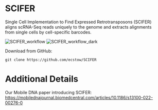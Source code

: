 # SCIFER
Single Cell Implementation to Find Expressed Retrotransposons (SCIFER) aligns scRNA-Seq reads uniquely to the genome and extracts alignments from single cells by cell-specific barcodes.

![SCIFER_workflow](https://user-images.githubusercontent.com/108097317/232626314-523cc7eb-1919-43e3-a731-9806146dd643.png#gh-light-mode-only)
![SCIFER_workflow_dark](https://user-images.githubusercontent.com/108097317/232626319-0bc967ba-7b64-481a-bc5b-0e19490312e7.png#gh-dark-mode-only)

Download from GitHub:
```
git clone https://github.com/ecstow/SCIFER
```

# Additional Details
Our Mobile DNA paper introducing SCIFER: https://mobilednajournal.biomedcentral.com/articles/10.1186/s13100-022-00276-0
